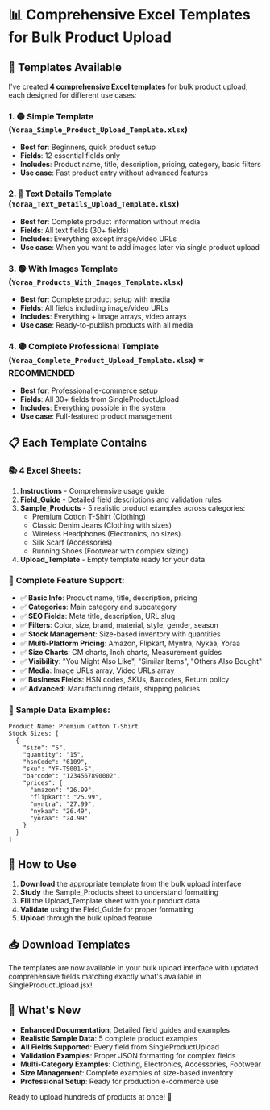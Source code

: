 # 📊 Comprehensive Excel Templates for Bulk Product Upload

## 🎯 Templates Available

I've created **4 comprehensive Excel templates** for bulk product upload, each designed for different use cases:

### 1. 🟡 **Simple Template** (`Yoraa_Simple_Product_Upload_Template.xlsx`)
- **Best for**: Beginners, quick product setup
- **Fields**: 12 essential fields only
- **Includes**: Product name, title, description, pricing, category, basic filters
- **Use case**: Fast product entry without advanced features

### 2. 🔵 **Text Details Template** (`Yoraa_Text_Details_Upload_Template.xlsx`)
- **Best for**: Complete product information without media
- **Fields**: All text fields (30+ fields)
- **Includes**: Everything except image/video URLs
- **Use case**: When you want to add images later via single product upload

### 3. 🟢 **With Images Template** (`Yoraa_Products_With_Images_Template.xlsx`)
- **Best for**: Complete product setup with media
- **Fields**: All fields including image/video URLs
- **Includes**: Everything + image arrays, video arrays
- **Use case**: Ready-to-publish products with all media

### 4. 🟣 **Complete Professional Template** (`Yoraa_Complete_Product_Upload_Template.xlsx`) ⭐ **RECOMMENDED**
- **Best for**: Professional e-commerce setup
- **Fields**: All 30+ fields from SingleProductUpload
- **Includes**: Everything possible in the system
- **Use case**: Full-featured product management

## 📋 Each Template Contains

### 📚 **4 Excel Sheets**:
1. **Instructions** - Comprehensive usage guide
2. **Field_Guide** - Detailed field descriptions and validation rules
3. **Sample_Products** - 5 realistic product examples across categories:
   - Premium Cotton T-Shirt (Clothing)
   - Classic Denim Jeans (Clothing with sizes)
   - Wireless Headphones (Electronics, no sizes)
   - Silk Scarf (Accessories)
   - Running Shoes (Footwear with complex sizing)
4. **Upload_Template** - Empty template ready for your data

### 🎯 **Complete Feature Support**:
- ✅ **Basic Info**: Product name, title, description, pricing
- ✅ **Categories**: Main category and subcategory
- ✅ **SEO Fields**: Meta title, description, URL slug
- ✅ **Filters**: Color, size, brand, material, style, gender, season
- ✅ **Stock Management**: Size-based inventory with quantities
- ✅ **Multi-Platform Pricing**: Amazon, Flipkart, Myntra, Nykaa, Yoraa
- ✅ **Size Charts**: CM charts, Inch charts, Measurement guides
- ✅ **Visibility**: "You Might Also Like", "Similar Items", "Others Also Bought"
- ✅ **Media**: Image URLs array, Video URLs array
- ✅ **Business Fields**: HSN codes, SKUs, Barcodes, Return policy
- ✅ **Advanced**: Manufacturing details, shipping policies

### 🔧 **Sample Data Examples**:

```
Product Name: Premium Cotton T-Shirt
Stock Sizes: [
  {
    "size": "S",
    "quantity": "15",
    "hsnCode": "6109",
    "sku": "YF-TS001-S",
    "barcode": "1234567890002",
    "prices": {
      "amazon": "26.99",
      "flipkart": "25.99",
      "myntra": "27.99",
      "nykaa": "26.49",
      "yoraa": "24.99"
    }
  }
]
```

## 🚀 How to Use

1. **Download** the appropriate template from the bulk upload interface
2. **Study** the Sample_Products sheet to understand formatting
3. **Fill** the Upload_Template sheet with your product data
4. **Validate** using the Field_Guide for proper formatting
5. **Upload** through the bulk upload feature

## 📥 Download Templates

The templates are now available in your bulk upload interface with updated comprehensive fields matching exactly what's available in SingleProductUpload.jsx!

## 🎉 What's New

- **Enhanced Documentation**: Detailed field guides and examples
- **Realistic Sample Data**: 5 complete product examples
- **All Fields Supported**: Every field from SingleProductUpload
- **Validation Examples**: Proper JSON formatting for complex fields
- **Multi-Category Examples**: Clothing, Electronics, Accessories, Footwear
- **Size Management**: Complete examples of size-based inventory
- **Professional Setup**: Ready for production e-commerce use

Ready to upload hundreds of products at once! 🚀
